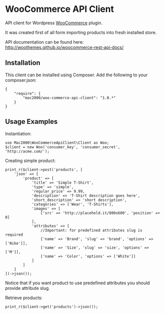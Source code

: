 WooCommerce API Client
======================

API client for Wordpress [WooCommerce](https://wordpress.org/plugins/woocommerce/) plugin.

It was created first of all form importing products into fresh installed store.

API documentation can be found here: http://woothemes.github.io/woocommerce-rest-api-docs/

Installation
------------

This client can be installed using Composer. Add the following to your composer.json:

    {
        "require": {
            "mac2000/woo-commerce-api-client": "1.0.*"
        }
    }

Usage Examples
--------------

Instantiation:

    use Mac2000\WooCommerceApiClient\Client as Woo;
    $client = new Woo('consumer_key', 'consumer_secret', 'http://acme.com/');

Creating simple product:

    print_r($client->post('products', [
        'json' => [
            'product' => [
                'title' => 'Simple T-Shirt',
                'type' => 'simple',
                'regular_price' => 9.99,
                'description' => 'T-Shirt description goes here',
                'short_description' => 'short description',
                'categories' => ['Wear', 'T-Shirts'],
                'images' => [
                    ['src' => 'http://placehold.it/800x600', 'position' => 0]
                ],
                'attributes' => [
                    //Important: for predefined attributes slug is required
                    ['name' => 'Brand', 'slug' => 'brand', 'options' => ['Nike']],
                    ['name' => 'Size', 'slug' => 'size', 'options' => ['M']],
                    ['name' => 'Color', 'options' => ['White']]
                ]
            ]
        ]
    ])->json());

Notice that if you want product to use predefined attributes you should provide attribute slug.


Retrieve products:

    print_r($client->get('products')->json());

